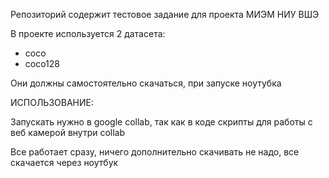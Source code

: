 Репозиторий содержит тестовое задание для проекта МИЭМ НИУ ВШЭ

В проекте используется 2 датасета:
- coco
- coco128
  
Они должны самостоятельно скачаться, при запуске ноутубка

ИСПОЛЬЗОВАНИЕ:

Запускать нужно в google collab, так как в коде скрипты для работы с веб камерой внутри collab

Все работает сразу, ничего дополнительно скачивать не надо, все скачается через ноутбук
